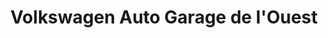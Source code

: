 ---
title: "Volkswagen Auto Garage de l'Ouest"
url: /orvault/volkswagen-auto-garage-de-louest/
shop: Autohaus
---